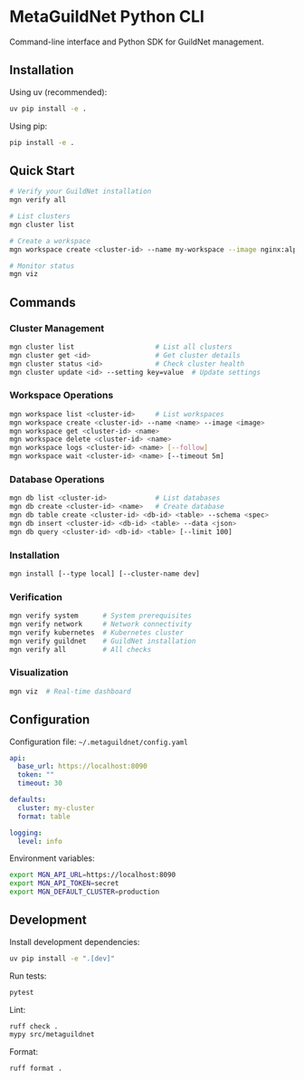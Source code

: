# MetaGuildNet Python CLI

Command-line interface and Python SDK for GuildNet management.

## Installation

Using uv (recommended):

```bash
uv pip install -e .
```

Using pip:

```bash
pip install -e .
```

## Quick Start

```bash
# Verify your GuildNet installation
mgn verify all

# List clusters
mgn cluster list

# Create a workspace
mgn workspace create <cluster-id> --name my-workspace --image nginx:alpine

# Monitor status
mgn viz
```

## Commands

### Cluster Management

```bash
mgn cluster list                    # List all clusters
mgn cluster get <id>                # Get cluster details
mgn cluster status <id>             # Check cluster health
mgn cluster update <id> --setting key=value  # Update settings
```

### Workspace Operations

```bash
mgn workspace list <cluster-id>     # List workspaces
mgn workspace create <cluster-id> --name <name> --image <image>
mgn workspace get <cluster-id> <name>
mgn workspace delete <cluster-id> <name>
mgn workspace logs <cluster-id> <name> [--follow]
mgn workspace wait <cluster-id> <name> [--timeout 5m]
```

### Database Operations

```bash
mgn db list <cluster-id>            # List databases
mgn db create <cluster-id> <name>   # Create database
mgn db table create <cluster-id> <db-id> <table> --schema <spec>
mgn db insert <cluster-id> <db-id> <table> --data <json>
mgn db query <cluster-id> <db-id> <table> [--limit 100]
```

### Installation

```bash
mgn install [--type local] [--cluster-name dev]
```

### Verification

```bash
mgn verify system      # System prerequisites
mgn verify network     # Network connectivity
mgn verify kubernetes  # Kubernetes cluster
mgn verify guildnet    # GuildNet installation
mgn verify all         # All checks
```

### Visualization

```bash
mgn viz  # Real-time dashboard
```

## Configuration

Configuration file: `~/.metaguildnet/config.yaml`

```yaml
api:
  base_url: https://localhost:8090
  token: ""
  timeout: 30

defaults:
  cluster: my-cluster
  format: table

logging:
  level: info
```

Environment variables:

```bash
export MGN_API_URL=https://localhost:8090
export MGN_API_TOKEN=secret
export MGN_DEFAULT_CLUSTER=production
```

## Development

Install development dependencies:

```bash
uv pip install -e ".[dev]"
```

Run tests:

```bash
pytest
```

Lint:

```bash
ruff check .
mypy src/metaguildnet
```

Format:

```bash
ruff format .
```

